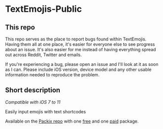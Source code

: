 TextEmojis-Public
=================
## This repo
This repo serves as the place to report bugs found within TextEmojis. Having them all at one place, it's easier for everyone else to see progress about an issue. It's also easier for me instead of having everything spread out across Reddit, Twitter and emails.

If you're experiencing a bug, please open an issue and I'll look at it as soon as I can. Please include iOS version, device model and any other usable information needed to reproduce the problem.

## Short description
*Compatible with iOS 7 to 11*

Easily input emojis with text shortcodes

Available on the [Packix repo](https://repo.packix.com) with one [free](https://repo.packix.com/package/se.nosskirneh.textemojisfree/) and one [paid](https://repo.packix.com/package/se.nosskirneh.textemojis/) package.
